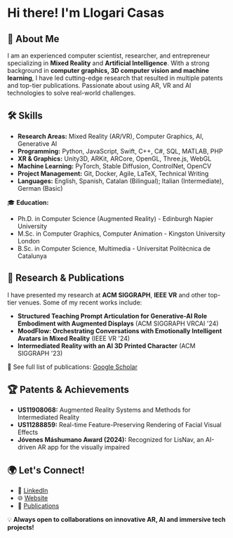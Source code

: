 # Hi there! I'm Llogari Casas 

## 🚀 About Me
I am an experienced computer scientist, researcher, and entrepreneur specializing in **Mixed Reality** and **Artificial Intelligence**. With a strong background in **computer graphics, 3D computer vision and machine learning**, I have led cutting-edge research that resulted in multiple patents and top-tier publications. Passionate about using AR, VR and AI technologies to solve real-world challenges.

## 🛠 Skills
- **Research Areas:** Mixed Reality (AR/VR), Computer Graphics, AI, Generative AI
- **Programming:** Python, JavaScript, Swift, C++, C#, SQL, MATLAB, PHP
- **XR & Graphics:** Unity3D, ARKit, ARCore, OpenGL, Three.js, WebGL
- **Machine Learning:** PyTorch, Stable Diffusion, ControlNet, OpenCV
- **Project Management:** Git, Docker, Agile, LaTeX, Technical Writing
- **Languages:** English, Spanish, Catalan (Bilingual); Italian (Intermediate), German (Basic)

🎓 **Education:**
- Ph.D. in Computer Science (Augmented Reality) - Edinburgh Napier University
- M.Sc. in Computer Graphics, Computer Animation - Kingston University London
- B.Sc. in Computer Science, Multimedia - Universitat Politècnica de Catalunya

## 🔬 Research & Publications
I have presented my research at **ACM SIGGRAPH**, **IEEE VR** and other top-tier venues. Some of my recent works include:
- **Structured Teaching Prompt Articulation for Generative-AI Role Embodiment with Augmented Displays** (ACM SIGGRAPH VRCAI '24)
- **MoodFlow: Orchestrating Conversations with Emotionally Intelligent Avatars in Mixed Reality** (IEEE VR '24)
- **Intermediated Reality with an AI 3D Printed Character** (ACM SIGGRAPH '23)

📖 See full list of publications: [Google Scholar](https://scholar.google.com/citations?user=kO2zu8sAAAAJ)

## 🏆 Patents & Achievements
- **US11908068:** Augmented Reality Systems and Methods for Intermediated Reality
- **US11288859:** Real-time Feature-Preserving Rendering of Facial Visual Effects
- **Jóvenes Máshumano Award (2024):** Recognized for LisNav, an AI-driven AR app for the visually impaired

## 🌍 Let's Connect!
- 💼 [LinkedIn](https://www.linkedin.com/in/llogaricasas/)
- 🌐 [Website](https://www.llogaricasas.com)
- 📝 [Publications](https://scholar.google.com/citations?user=kO2zu8sAAAAJ)

💡 **Always open to collaborations on innovative AR, AI and immersive tech projects!**
